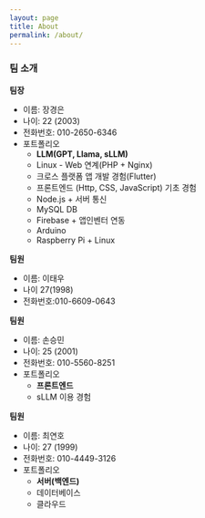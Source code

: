 ```yaml
---
layout: page
title: About
permalink: /about/
---
```


### 팀 소개

**팀장**

- 이름: 장경은
- 나이: 22 (2003)
- 전화번호: 010-2650-6346
- 포트폴리오
    - **LLM(GPT, Llama, sLLM)**
    - Linux - Web 연계(PHP + Nginx)
    - 크로스 플랫폼 앱 개발 경험(Flutter)
    - 프론트엔드 (Http, CSS, JavaScript) 기초 경험
    - Node.js + 서버 통신
    - MySQL DB
    - Firebase + 앱인벤터 연동
    - Arduino
    - Raspberry Pi + Linux

**팀원**

- 이름: 이태우
- 나이 27(1998)
- 전화번호:010-6609-0643

**팀원**

- 이름: 손승민
- 나이: 25 (2001)
- 전화번호: 010-5560-8251
- 포트폴리오
    - **프론트엔드**
    - sLLM 이용 경험

**팀원**

- 이름: 최연호
- 나이: 27 (1999)
- 전화번호: 010-4449-3126
- 포트폴리오
    - **서버(백엔드)**
    - 데이터베이스
    - 클라우드